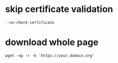 # skip certificate validation

    --no-check-certificate

# download whole page

    wget -np -r -k 'https://your.domain.org'
